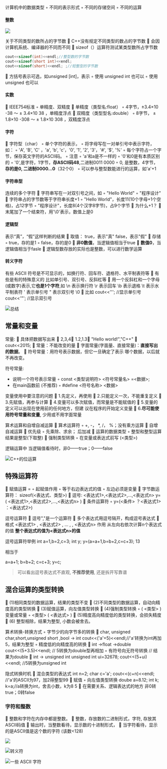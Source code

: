 计算机中的数据类型
◦ 不同的表示形式
◦ 不同的存储空间
◦ 不同的运算

#### 整数

![](https://upload-images.jianshu.io/upload_images/1662509-365c7a96b74f26a6.png?imageMogr2/auto-orient/strip%7CimageView2/2/w/1240)

关于不同类型的数所占的字节数
 C++没有规定不同类型的数占的字节数
 会因计算机系统、编译器的不同而不同
 sizeof（）运算符测试某类型数所占字节数

```cpp
cout<<sizeof(int)<<endl;//整型数的字节数
cout<<sizeof(short int)<<endl;
cout<<sizeof(short)<<endl; ;//短整型的字节数
```

 方括号表示可选，如unsigned [int]，表示
◦ 使用 unsigned int 也可以
◦ 使用 unsigned 也可以

#### 实数

 IEEE754标准
◦ 单精度、双精度
 单精度（类型名:float）
◦ 4字节，±3.4×10 -38 ～ ± 3.4×10 38 ，单精度浮点
 双精度（类型型名:double）
◦ 8字节， ± 1.8×10 -308 ～ ± 1.8×10 308 ，双精度浮点

#### 字符

 字符型（char）
◦ 单个字符的表示，
◦ 将字母写在一对单引号中表示字符，如：
◦ 'A', 'B', 'C' ，'a', 'b', 'c'，'0', '1', '2', '3'，'#', '$', '%'
◦ 每个字符占一个字节，保存英文字符的ASCII码。
◦ 注意
◦ 'a'和a是不一样的
◦ '0'和0是有本质区别的
◦ '0',是字符，1字节，**存ASCII码48**,二进制0011 0000
◦ 0, 是整数，4字节，**存的是0, 二进制0000...0**（32个0）
◦ 可以参与整型数能进行的运算，如'a'+1

#### 字符串型

连续的多个字符
 字符串写在一对双引号之间，如
◦ "Hello World"
◦ "程序设计"
 字符串占的字节数等于字符串长度+1
◦ "Hello World"，长度11(10个字母+1个空格)，占12字节
◦ "程序设计"，长度8(4个汉字8字节)，占9个字节
 为什么+1？
 末尾加了一个结束符，用'\0'表示，数值上是0

#### 逻辑型

表示“真”，“假”这样判断的结果
 取值：
true，表示"真"
false，表示"假"
 存储
◦ true，存的是1
◦ false，存的是0
 **非0数值**，当逻辑值相当于true
 **数值0**，当逻辑值相当于fasle
 逻辑型数存放的实际也是整数，可以进行数学运算

#### 转义字符

有些 ASCII 符号是不可显示的，如换行符、回车符、退格符、水平制表符等
 有些是有的特殊意义的
比如单引号、双引号、反斜杠等
 用一个反斜杠和一个字母(或数字)表示,它**也是1个字符**,如
\n 表示换行符 \r 表示回车
\b 表示退格 \t 表示水平制表符
\' 表示单引号 \" 表示双引号 \0
 比如
cout<<'\''; //显示单引号
cout<<'\"'; //显示双引号

![总结](https://upload-images.jianshu.io/upload_images/1662509-b7a13be9374393d5.png?imageMogr2/auto-orient/strip%7CimageView2/2/w/1240)

## 常量和变量

常量:
 具体把数据写出来
 2,3,4； 1.2,1.3； "Hello world!","C++"
 cout<<2015;
 常量：不能改变的量
 字面常量(字面量、直接常量)：**直接写出的数据**。
 符号常量：用符号表示数据，但它一旦确定了表示
哪个数据，以后就不再改变。

符号常量:

* 说明一个符号表示常量
◦ const <类型说明符> <符号常量名> =<数据>;
* 在main函数前 (不推荐)
◦ #define <符号名称> <数据>

变量使用中要注意的问题
 1.先定义，再使用
 2.只能定义一次，不能重复定义
 3.先赋值，再参与计算
 4.变量可以多次赋值，而常量是不能赋值的
 5.变量的定义可以出现在使用前的任何地方，但建
议在程序的开始定义变量
 6.**尽可能使用符号常量和变量**, 少用或不用字面常量

算术运算和自增自减运算
 算术运算符
◦ +, -， *, /， %；没有乘方运算
 自增自减运算
 优先级
◦ 先乘除、求余； 后加减
 运算的数据类型
◦ 整型和整型运算结果是整型(下取整)
 强制类型转换
◦ 在变量或表达式前写 (<类型>)

逻辑运算中
当逻辑值看待时，非0——true；0——false

![C++的位运算](https://upload-images.jianshu.io/upload_images/1662509-9b55c3c1a1fe9282.png?imageMogr2/auto-orient/strip%7CimageView2/2/w/1240)

## 特殊运算符

 赋值运算 =
◦ 起赋值作用
◦ 等于右边表达式的值
◦ 左边必须是变量
 字节数运算符： sizeof(<表达式、类型>)
 逗号: <表达式1>,<表达式2>,...,<表达式n>
y=( <表达式1>,<表达式2>,...,<表达式n> )
 条件运算符
◦ y=(<条件> ？<表达式1> ：<表达式2>)

逗号运算符
 逗号","是一个运算符
 多个表达式用逗号隔开，构成逗号表达式
 格式
<表达式1> , <表达式2> , ... , , <表达式n>
作用
从左向右依次计算n个表达式的值
**整个表达式的值为<表达式n>的值**

逗号运算符举例
int a=1,b=2,c=3;
int y;
y=(a=a+1,b=b+2,c=c+3);
13

相当于

a=a+1;
b=b+2;
c=c+3;
y=c;
> 可以看出逗号表达式不直观, **不推荐使用**, 还是拆开写靠谱

## 混合运算的类型转换

 (1)相同类型的数据运算，结果的类型不变
 (2)不同类型的数据运算，自动向精度高的类型转换
 (3)赋值运算，向左值类型转换
 (4)强制类型转换
◦ ( <类型> ) 变量或常量
◦ <类型> ( <表达式> )
 (5)精度高向精度低的类型转换，会损失精度
 (6) 整型相除，结果为整型, 小数会被舍去。

算术转换-转换方式
◦ 字节少的向字节多的转换
 char, unsigned char,short,unsigned short ,bool → int
cout<<('a'+5)<<endl;//'a'转换为int再加5，结果为整型
◦ 精度低的向精度高的转换
 int →float →double
cout<<(5+3.5)<<endl; // 5转换为double型再相加
◦ 有符号向无符号转换 // 结果为double
 int → unsigned int
unsigned int ui=32678;
cout<<(5+ui)<<endl; //5转换为unsigned int

隐式转换时机
 混合类型的表达式
int n=2;
char c='a';
cout<<(c+n)<<endl; //'a'的ASCII为97，加2得整型99
 赋值
◦ 向左值类型转换
doube a=8.12;
int k;
k=a;//a转换为int，舍去小数，k为8
5
 在需要关系、逻辑表达式的地方
非0转true；0转false

### 字符和整数

 整数和字符在内存中都是整数。
 整数，存放数的二进制形式，字符, 存放其ASCII码值
 输出时，当整数看待，显示数的十进制形式，
 当字符看待，显示的是ASCII值是这个数的字符 (该数<128)

![](https://upload-images.jianshu.io/upload_images/1662509-0cbc391e7103a953.png?imageMogr2/auto-orient/strip%7CimageView2/2/w/1240)

![转义符](https://upload-images.jianshu.io/upload_images/1662509-7975339beb543975.png?imageMogr2/auto-orient/strip%7CimageView2/2/w/1240)

![一些 ASCII 字符](https://upload-images.jianshu.io/upload_images/1662509-bd2b867554280e2e.png?imageMogr2/auto-orient/strip%7CimageView2/2/w/1240)
